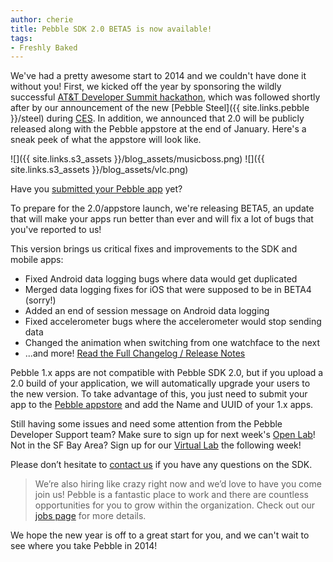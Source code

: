 ```yaml
---
author: cherie
title: Pebble SDK 2.0 BETA5 is now available!
tags:
- Freshly Baked
---
```


We've had a pretty awesome start to 2014 and we couldn't have done it without you! First, we kicked off the year by sponsoring the wildly successful [AT&T Developer Summit hackathon](https://devsummit.att.com/), which was followed shortly after by our announcement of the new [Pebble Steel]({{ site.links.pebble }}/steel) during [CES](https://www.cesweb.org/). In addition, we announced that 2.0 will be publicly released along with the Pebble appstore at the end of January. Here's a sneak peek of what the appstore will look like.



![]({{ site.links.s3_assets }}/blog_assets/musicboss.png)
![]({{ site.links.s3_assets }}/blog_assets/vlc.png)

Have you [submitted your Pebble app](https://dev-portal.getpebble.com/) yet?

To prepare for the 2.0/appstore launch, we're releasing BETA5, an update that will make your apps run better than ever and will fix a lot of bugs that you've reported to us!

This version brings us critical fixes and improvements to the SDK and mobile apps:


*	Fixed Android data logging bugs where data would get duplicated
*	Merged data logging fixes for iOS that were supposed to be in BETA4 (sorry!)
* Added an end of session message on Android data logging
* Fixed accelerometer bugs where the accelerometer would stop sending data
* Changed the animation when switching from one watchface to the next
* ...and more! [Read the Full Changelog / Release Notes](/sdk/changelogs/2.0-BETA5)

Pebble 1.x apps are not compatible with Pebble SDK 2.0, but if you upload a 2.0 build of your application, we will automatically upgrade your users to the new version. To take advantage of this, you just need to submit your app to the [Pebble appstore](https://dev-portal.getpebble.com/) and add the Name and UUID of your 1.x apps.

Still having some issues and need some attention from the Pebble Developer Support team? Make sure to sign up for next week's [Open Lab](http://pebbledev-openlab-0117.eventbrite.com)! Not in the SF Bay Area? Sign up for our [Virtual Lab](http://pebbledev-virtuallab-0120.eventbrite.com) the following week!

Please don’t hesitate to [contact us](/contact) if you have any questions on the SDK.

>We’re also hiring like crazy right now and we’d love to have you come join us! Pebble is a fantastic place to work and there are countless opportunities for you to grow within the organization. Check out our [jobs page](https://www.getpebble.com/pages/jobs) for more details.

We hope the new year is off to a great start for you, and we can't wait to see where you take Pebble in 2014!
